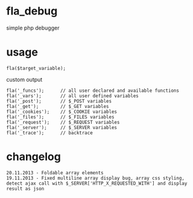 fla_debug
=========

simple php debugger

usage
=========

    fla($target_variable);

 custom output
 
    fla('_funcs');		// all user declared and available functions
    fla('_vars');		// all user defined variables
    fla('_post');   	// $_POST variables
    fla('_get');    	// $_GET variables
    fla('_cookies');	// $_COOKIE variables
    fla('_files');   	// $_FILES variables
    fla('_request'); 	// $_REQUEST variables
    fla('_server');  	// $_SERVER variables
    fla('_trace');   	// backtrace

changelog
=========

    20.11.2013 - Foldable array elements
    19.11.2013 - Fixed multiline array display bug, array css styling, detect ajax call with $_SERVER['HTTP_X_REQUESTED_WITH'] and display result as json